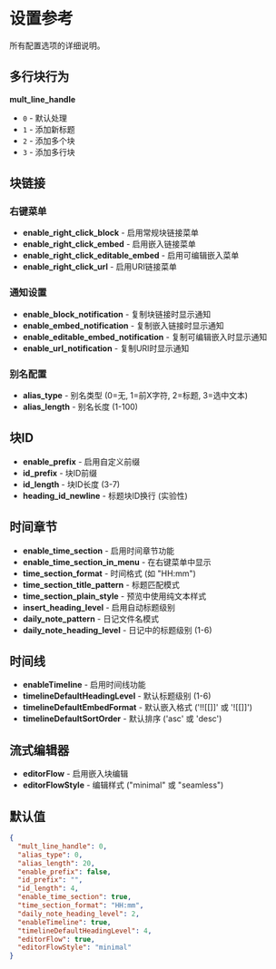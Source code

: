 # 设置参考

所有配置选项的详细说明。

## 多行块行为

**mult_line_handle**
- `0` - 默认处理
- `1` - 添加新标题
- `2` - 添加多个块
- `3` - 添加多行块

## 块链接

### 右键菜单
- **enable_right_click_block** - 启用常规块链接菜单
- **enable_right_click_embed** - 启用嵌入链接菜单
- **enable_right_click_editable_embed** - 启用可编辑嵌入菜单
- **enable_right_click_url** - 启用URI链接菜单

### 通知设置
- **enable_block_notification** - 复制块链接时显示通知
- **enable_embed_notification** - 复制嵌入链接时显示通知
- **enable_editable_embed_notification** - 复制可编辑嵌入时显示通知
- **enable_url_notification** - 复制URI时显示通知

### 别名配置
- **alias_type** - 别名类型 (0=无, 1=前X字符, 2=标题, 3=选中文本)
- **alias_length** - 别名长度 (1-100)

## 块ID

- **enable_prefix** - 启用自定义前缀
- **id_prefix** - 块ID前缀
- **id_length** - 块ID长度 (3-7)
- **heading_id_newline** - 标题块ID换行 (实验性)

## 时间章节

- **enable_time_section** - 启用时间章节功能
- **enable_time_section_in_menu** - 在右键菜单中显示
- **time_section_format** - 时间格式 (如 "HH:mm")
- **time_section_title_pattern** - 标题匹配模式
- **time_section_plain_style** - 预览中使用纯文本样式
- **insert_heading_level** - 启用自动标题级别
- **daily_note_pattern** - 日记文件名模式
- **daily_note_heading_level** - 日记中的标题级别 (1-6)

## 时间线

- **enableTimeline** - 启用时间线功能
- **timelineDefaultHeadingLevel** - 默认标题级别 (1-6)
- **timelineDefaultEmbedFormat** - 默认嵌入格式 ('!![[]]' 或 '![[]]')
- **timelineDefaultSortOrder** - 默认排序 ('asc' 或 'desc')

## 流式编辑器

- **editorFlow** - 启用嵌入块编辑
- **editorFlowStyle** - 编辑样式 ("minimal" 或 "seamless")

## 默认值

```json
{
  "mult_line_handle": 0,
  "alias_type": 0,
  "alias_length": 20,
  "enable_prefix": false,
  "id_prefix": "",
  "id_length": 4,
  "enable_time_section": true,
  "time_section_format": "HH:mm",
  "daily_note_heading_level": 2,
  "enableTimeline": true,
  "timelineDefaultHeadingLevel": 4,
  "editorFlow": true,
  "editorFlowStyle": "minimal"
}
```